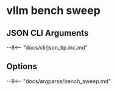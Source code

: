 # vllm bench sweep

## JSON CLI Arguments

--8<-- "docs/cli/json_tip.inc.md"

## Options

--8<-- "docs/argparse/bench_sweep.md"
